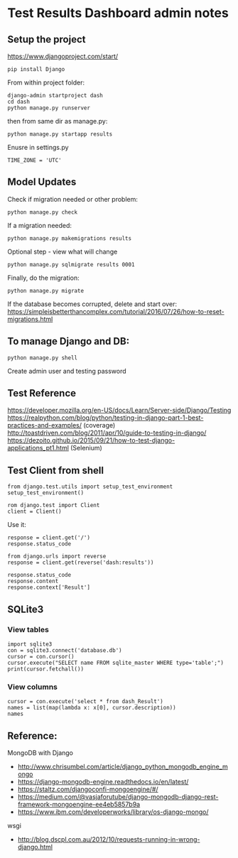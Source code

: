 # Test Results Dashboard admin notes

## Setup the project

https://www.djangoproject.com/start/

```
pip install Django
```

From within project folder:
```
django-admin startproject dash
cd dash
python manage.py runserver
```

then from same dir as manage.py:
```
python manage.py startapp results
```

Enusre in settings.py
```
TIME_ZONE = 'UTC'
```

## Model Updates

Check if migration needed or other problem:
```
python manage.py check
```

If a migration needed:
```
python manage.py makemigrations results
```

Optional step - view what will change
```
python manage.py sqlmigrate results 0001
```

Finally, do the migration:
```
python manage.py migrate
```

If the database becomes corrupted, delete and start over: https://simpleisbetterthancomplex.com/tutorial/2016/07/26/how-to-reset-migrations.html

## To manage Django and DB:
```
python manage.py shell
```

Create admin user and testing password

## Test Reference
https://developer.mozilla.org/en-US/docs/Learn/Server-side/Django/Testing
https://realpython.com/blog/python/testing-in-django-part-1-best-practices-and-examples/ (coverage)
http://toastdriven.com/blog/2011/apr/10/guide-to-testing-in-django/
https://dezoito.github.io/2015/09/21/how-to-test-django-applications_pt1.html (Selenium)


## Test Client from shell

```
from django.test.utils import setup_test_environment
setup_test_environment()

rom django.test import Client
client = Client()
```

Use it:
```
response = client.get('/')
response.status_code

from django.urls import reverse
response = client.get(reverse('dash:results'))

response.status_code
response.content
response.context['Result']
```

## SQLite3

### View tables

```
import sqlite3
con = sqlite3.connect('database.db')
cursor = con.cursor()
cursor.execute("SELECT name FROM sqlite_master WHERE type='table';")
print(cursor.fetchall())
```

### View columns

```
cursor = con.execute('select * from dash_Result')
names = list(map(lambda x: x[0], cursor.description))
names
```

## Reference:

MongoDB with Django
* http://www.chrisumbel.com/article/django_python_mongodb_engine_mongo
* https://django-mongodb-engine.readthedocs.io/en/latest/
* https://staltz.com/djangoconfi-mongoengine/#/
* https://medium.com/@vasjaforutube/django-mongodb-django-rest-framework-mongoengine-ee4eb5857b9a
* https://www.ibm.com/developerworks/library/os-django-mongo/

wsgi
* http://blog.dscpl.com.au/2012/10/requests-running-in-wrong-django.html


